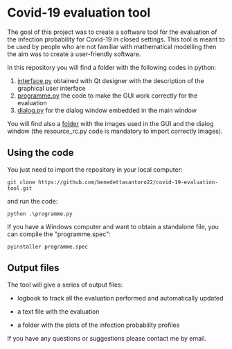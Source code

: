 # Covid-19 evaluation tool
The goal of this project was to create a software tool
for the evaluation of the infection probability for Covid-19 in closed settings.
This tool is meant to be used by people who are not familiar with mathematical modelling then the aim
was to create a user-friendly software.


In this repository you will find a folder with the following codes in python:
1. [interface.py](code/interface.py) obtained with Qt designer with the description of the graphical user interface
2. [programme.py](code/programme.py) the code to make the GUI work correctly for the evaluation
3. [dialog.py](code/dialog.py) for the dialog window embedded in the main window


You will find also a [folder](code/IMMAGINI-GUI) with the images used in the GUI and the dialog window (the resource_rc.py code is mandatory to import correctly images).

## Using the code
You just need to import the repository in your local computer:

` git clone https://github.com/benedettasantoro22/covid-19-evaluation-tool.git `

and run the code:

` python .\programme.py `

If you have a Windows computer and want to obtain a standalone file, you can compile the "programme.spec":

`pyinstaller programme.spec  `                                   

## Output files

The tool will give a series of output files:
+ logbook to track all the evaluation performed and automatically updated
* a text file with the evaluation
- a folder with the plots of the infection probability profiles

If you have any questions or suggestions please contact me by email.




